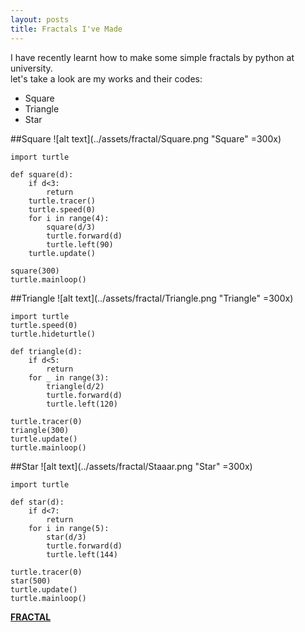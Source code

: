 ```yaml
---
layout: posts
title: Fractals I've Made
---
```


I have recently learnt how to make some simple fractals by python at university.   <br>
let's take a look are my works and their codes:   <br>
- Square
- Triangle
- Star

##Square
![alt text](../assets/fractal/Square.png "Square" =300x)

```
import turtle

def square(d):
    if d<3:
        return
    turtle.tracer()
    turtle.speed(0)
    for i in range(4):
        square(d/3)
        turtle.forward(d)
        turtle.left(90)
    turtle.update()

square(300)
turtle.mainloop()
```

##Triangle
![alt text](../assets/fractal/Triangle.png "Triangle" =300x)

```
import turtle
turtle.speed(0)
turtle.hideturtle()

def triangle(d):
    if d<5:
        return
    for _ in range(3):
        triangle(d/2)
        turtle.forward(d)
        turtle.left(120)

turtle.tracer(0)
triangle(300)
turtle.update()
turtle.mainloop()
```

##Star
![alt text](../assets/fractal/Staaar.png "Star" =300x)

```
import turtle

def star(d):
    if d<7:
        return
    for i in range(5):
        star(d/3)
        turtle.forward(d)
        turtle.left(144)

turtle.tracer(0)
star(500)
turtle.update()
turtle.mainloop()
```

[**FRACTAL**](https://en.wikipedia.org/wiki/Fractal)